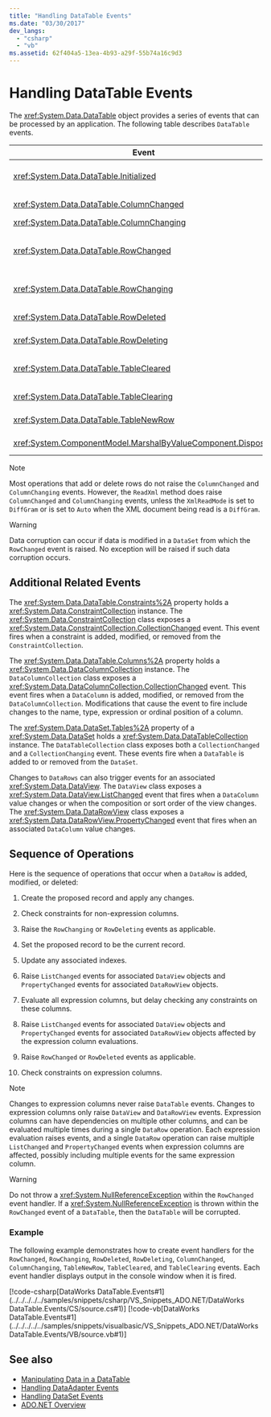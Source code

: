 ```yaml
---
title: "Handling DataTable Events"
ms.date: "03/30/2017"
dev_langs: 
  - "csharp"
  - "vb"
ms.assetid: 62f404a5-13ea-4b93-a29f-55b74a16c9d3
---
```

# Handling DataTable Events
The <xref:System.Data.DataTable> object provides a series of events that can be processed by an application. The following table describes `DataTable` events.  
  
|Event|Description|  
|-----------|-----------------|  
|<xref:System.Data.DataTable.Initialized>|Occurs after the <xref:System.Data.DataTable.EndInit%2A> method of a `DataTable` is called. This event is intended primarily to support design-time scenarios.|  
|<xref:System.Data.DataTable.ColumnChanged>|Occurs after a value has been successfully changed in a <xref:System.Data.DataColumn>.|  
|<xref:System.Data.DataTable.ColumnChanging>|Occurs when a value has been submitted for a `DataColumn`.|  
|<xref:System.Data.DataTable.RowChanged>|Occurs after a `DataColumn` value or the <xref:System.Data.DataRow.RowState%2A> of a <xref:System.Data.DataRow> in the `DataTable` has been changed successfully.|  
|<xref:System.Data.DataTable.RowChanging>|Occurs when a change has been submitted for a `DataColumn` value or the `RowState` of a `DataRow` in the `DataTable`.|  
|<xref:System.Data.DataTable.RowDeleted>|Occurs after a `DataRow` in the `DataTable` has been marked as `Deleted`.|  
|<xref:System.Data.DataTable.RowDeleting>|Occurs before a `DataRow` in the `DataTable` is marked as `Deleted`.|  
|<xref:System.Data.DataTable.TableCleared>|Occurs after a call to the <xref:System.Data.DataTable.Clear%2A> method of the `DataTable` has successfully cleared every `DataRow`.|  
|<xref:System.Data.DataTable.TableClearing>|Occurs after the `Clear` method is called but before the `Clear` operation begins.|  
|<xref:System.Data.DataTable.TableNewRow>|Occurs after a new `DataRow` is created by a call to the `NewRow` method of the `DataTable`.|  
|<xref:System.ComponentModel.MarshalByValueComponent.Disposed>|Occurs when the `DataTable` is `Disposed`. Inherited from <xref:System.ComponentModel.MarshalByValueComponent>.|  
  
> [!NOTE]
> Most operations that add or delete rows do not raise the `ColumnChanged` and `ColumnChanging` events. However, the `ReadXml` method does raise `ColumnChanged` and `ColumnChanging` events, unless the `XmlReadMode` is set to `DiffGram` or is set to `Auto` when the XML document being read is a `DiffGram`.  
  
> [!WARNING]
> Data corruption can occur if data is modified in a `DataSet` from which the `RowChanged` event is raised. No exception will be raised if such data corruption occurs.  
  
## Additional Related Events  
 The <xref:System.Data.DataTable.Constraints%2A> property holds a <xref:System.Data.ConstraintCollection> instance. The <xref:System.Data.ConstraintCollection> class exposes a <xref:System.Data.ConstraintCollection.CollectionChanged> event. This event fires when a constraint is added, modified, or removed from the `ConstraintCollection`.  
  
 The <xref:System.Data.DataTable.Columns%2A> property holds a <xref:System.Data.DataColumnCollection> instance. The `DataColumnCollection` class exposes a <xref:System.Data.DataColumnCollection.CollectionChanged> event. This event fires when a `DataColumn` is added, modified, or removed from the `DataColumnCollection`. Modifications that cause the event to fire include changes to the name, type, expression or ordinal position of a column.  
  
 The <xref:System.Data.DataSet.Tables%2A> property of a <xref:System.Data.DataSet> holds a <xref:System.Data.DataTableCollection> instance. The `DataTableCollection` class exposes both a `CollectionChanged` and a `CollectionChanging` event. These events fire when a `DataTable` is added to or removed from the `DataSet`.  
  
 Changes to `DataRows` can also trigger events for an associated <xref:System.Data.DataView>. The `DataView` class exposes a <xref:System.Data.DataView.ListChanged> event that fires when a `DataColumn` value changes or when the composition or sort order of the view changes. The <xref:System.Data.DataRowView> class exposes a <xref:System.Data.DataRowView.PropertyChanged> event that fires when an associated `DataColumn` value changes.  
  
## Sequence of Operations  
 Here is the sequence of operations that occur when a `DataRow` is added, modified, or deleted:  
  
1. Create the proposed record and apply any changes.  
  
2. Check constraints for non-expression columns.  
  
3. Raise the `RowChanging` or `RowDeleting` events as applicable.  
  
4. Set the proposed record to be the current record.  
  
5. Update any associated indexes.  
  
6. Raise `ListChanged` events for associated `DataView` objects and `PropertyChanged` events for associated `DataRowView` objects.  
  
7. Evaluate all expression columns, but delay checking any constraints on these columns.  
  
8. Raise `ListChanged` events for associated `DataView` objects and `PropertyChanged` events for associated `DataRowView` objects affected by the expression column evaluations.  
  
9. Raise `RowChanged` or `RowDeleted` events as applicable.  
  
10. Check constraints on expression columns.  
  
> [!NOTE]
> Changes to expression columns never raise `DataTable` events. Changes to expression columns only raise `DataView` and `DataRowView` events. Expression columns can have dependencies on multiple other columns, and can be evaluated multiple times during a single `DataRow` operation. Each expression evaluation raises events, and a single `DataRow` operation can raise multiple `ListChanged` and `PropertyChanged` events when expression columns are affected, possibly including multiple events for the same expression column.  
  
> [!WARNING]
> Do not throw a <xref:System.NullReferenceException> within the `RowChanged` event handler. If a <xref:System.NullReferenceException> is thrown within the `RowChanged` event of a `DataTable`, then the `DataTable` will be corrupted.  
  
### Example  
 The following example demonstrates how to create event handlers for the `RowChanged`, `RowChanging`, `RowDeleted`, `RowDeleting`, `ColumnChanged`, `ColumnChanging`, `TableNewRow`, `TableCleared`, and `TableClearing` events. Each event handler displays output in the console window when it is fired.  
  
 [!code-csharp[DataWorks DataTable.Events#1](../../../../../samples/snippets/csharp/VS_Snippets_ADO.NET/DataWorks DataTable.Events/CS/source.cs#1)]
 [!code-vb[DataWorks DataTable.Events#1](../../../../../samples/snippets/visualbasic/VS_Snippets_ADO.NET/DataWorks DataTable.Events/VB/source.vb#1)]  
  
## See also

- [Manipulating Data in a DataTable](manipulating-data-in-a-datatable.md)
- [Handling DataAdapter Events](../handling-dataadapter-events.md)
- [Handling DataSet Events](handling-dataset-events.md)
- [ADO.NET Overview](../ado-net-overview.md)
